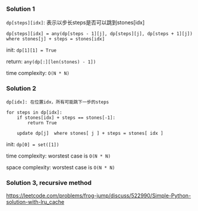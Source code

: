 ### Solution 1
`dp[steps][idx]`: 表示以步长steps是否可以跳到stones[idx]

`dp[steps][idx] = any(dp[steps - 1][j], dp[steps][j], dp[steps + 1][j]) where stones[j] + steps = stones[idx]`

init: `dp[1][1] = True`

return: `any(dp[:][len(stones) - 1])`

time complexity: `O(N * N)`

### Solution 2
`dp[idx]: 在位置idx，所有可能跳下一步的steps`

```
for steps in dp[idx]:
    if stones[idx] + steps == stones[-1]:
        return True
    
    update dp[j]  where stones[ j ] + steps = stones[ idx ]
```

init: `dp[0] = set([1])`

time complexity: worstest case is `O(N * N)`

space complexity: worstest case is `O(N * N)`

### Solution 3, recursive method
https://leetcode.com/problems/frog-jump/discuss/522990/Simple-Python-solution-with-lru_cache